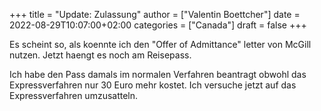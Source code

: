 +++
title = "Update: Zulassung"
author = ["Valentin Boettcher"]
date = 2022-08-29T10:07:00+02:00
categories = ["Canada"]
draft = false
+++

Es scheint so, als koennte ich den "Offer of Admittance" letter von
McGill nutzen. Jetzt haengt es noch am Reisepass.

Ich habe den Pass damals im normalen Verfahren beantragt obwohl das
Expressverfahren nur 30 Euro mehr kostet. Ich versuche jetzt auf das
Expressverfahren umzusatteln.